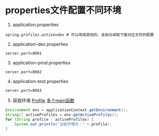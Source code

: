 # properties文件配置不同环境

1. application.properties

```properties
spring.profiles.active=dev # 可以改成其他的，会自动读取下面对应文件的配置
```

2. application-dev.properties

```properties
server.port=8081
```

3. application-prod.properties

```properties
server.port=8082
```

4. application-test.properties

```properties
server.port=8083
```

5. 获取环境
[Profile](Profile.md)
[多个main函数](../../计算机语言/Java/Java知识积累/多个main函数.md)

```java
Environment env = applicationContext.getEnvironment();
String[] activeProfiles = env.getActiveProfiles();
for (String profile : activeProfiles) {
	System.out.println("当前环境为：" + profile);
}
```

